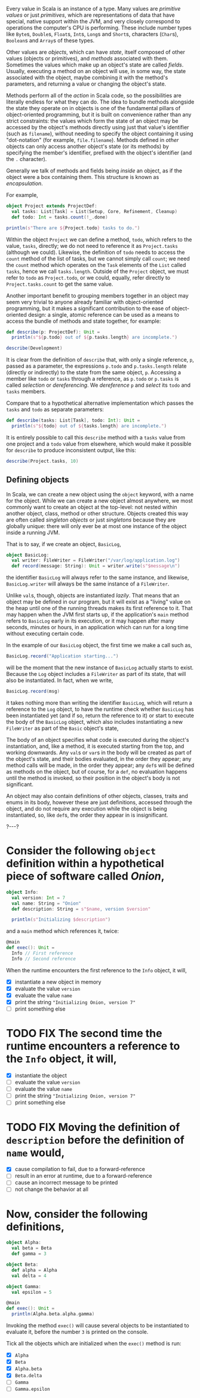 Every value in Scala is an instance of a type. Many values are _primitive values_ or just _primitives_, which
are representations of data that have special, native support within the JVM, and very closely correspond to
operations the computer's CPU is performing. These include number types like `Byte`s, `Double`s, `Float`s,
`Int`s, `Long`s and `Short`s, characters (`Char`s), `Boolean`s and `Array`s of these types.

Other values are _objects_, which can have _state_, itself composed of other values (objects or primitives), and
_methods_ associated with them. Sometimes the values which make up an object's state are called _fields_.
Usually, executing a method on an object will use, in some way, the state associated with the object, maybe
combining it with the method's parameters, and returning a value or changing the object's state.

Methods perform all of the _action_ in Scala code, so the possibilities are literally endless for what they can
do. The idea to bundle methods alongside the state they operate on in objects is one of the fundamental pillars
of object-oriented programming, but it is built on convenience rather than any strict constraints: the values
which form the state of an object may be accessed by the object's methods directly using just that value's
identifier (such as `filename`), without needing to specify the object containing it using "dot-notation"
(for example, `file.filename`). Methods defined in _other_ objects can only access another object's state (or
its methods) by specifying the member's identifier, prefixed with the object's identifier (and the `.`
character).

Generally we talk of methods and fields being _inside_ an object, as if the object were a box containing them.
This structure is known as _encapsulation_.

For example,
```scala
object Project extends ProjectDef:
  val tasks: List[Task] = List(Setup, Core, Refinement, Cleanup)
  def todo: Int = tasks.count(!_.done) 

println(s"There are ${Project.todo} tasks to do.")
```

Within the object `Project` we can define a method, `todo`, which refers to the value, `tasks`, directly; we
do not need to reference it as `Project.tasks` (although we could). Likewise, the definition of `todo` needs to
access the `count` method of the list of tasks, but we cannot simply call `count`; we need the `count` method
which operates on the `Task` elements of the `List` called `tasks`, hence we call `tasks.length`. Outside of the
`Project` object, we must refer to `todo` as `Project.todo`, or we could, equally, refer directly to
`Project.tasks.count` to get the same value.

Another important benefit to grouping members together in an object may seem very trivial to anyone already
familiar with object-oriented programming, but it makes a significant contribution to the ease of
object-oriented design: a single, atomic reference can be used as a means to access the bundle of methods and
state together, for example:

```scala
def describe(p: ProjectDef): Unit =
  println(s"${p.todo} out of ${p.tasks.length} are incomplete.")

describe(Development)
```

It is clear from the definition of `describe` that, with only a single reference, `p`, passed as a parameter,
the expressions `p.todo` and `p.tasks.length` relate (directly or indirectly) to the state from the same object,
`p`. Accessing a member like `todo` or `tasks` through a reference, as `p.todo` or `p.tasks` is called
_selection_ or _dereferencing_. We _dereference_ `p` and _select_ its `todo` and `tasks` members.

Compare that to a hypothetical alternative implementation which passes the `tasks` and `todo` as separate
parameters:

```scala
def describe(tasks: List[Task], todo: Int): Unit =
  println(s"${todo} out of ${tasks.length} are incomplete.")
```

It is entirely possible to call this `describe` method with a `tasks` value from one project and a `todo` value
from elsewhere, which would make it possible for `describe` to produce inconsistent output, like this:

```scala
describe(Project.tasks, 10)
```

## Defining objects

In Scala, we can create a new object using the `object` keyword, with a name for the object. While we can create
a new object almost anywhere, we most commonly want to create an object at the top-level: not nested within
another object, class, method or other structure. Objects created this way are often called _singleton objects_
or just _singletons_ because they are globally unique: there will only ever be at most one instance of the
object inside a running JVM.

That is to say, if we create an object, `BasicLog`,
```scala
object BasicLog:
  val writer: FileWriter = FileWriter("/var/log/application.log")
  def record(message: String): Unit = writer.write(s"$message\n")
```
the identifier `BasicLog` will always refer to the same instance, and likewise, `BasicLog.writer` will always be
the same instance of a `FileWriter`.

Unlike `val`s, though, objects are instantiated _lazily_. That means that an object may be defined in our
program, but it will exist as a "living" value on the heap until one of the running threads makes its first
reference to it. That may happen when the JVM first starts up, if the application's `main` method refers to
`BasicLog` early in its execution, or it may happen after many seconds, minutes or hours, in an application
which can run for a long time without executing certain code.

In the example of our `BasicLog` object, the first time we make a call such as,
```scala
BasicLog.record("Application starting...")
```
will be the moment that the new instance of `BasicLog` actually starts to exist. Because the `Log` object
includes a `FileWriter` as part of its state, that will also be instantiated. In fact, when we write,
```scala
BasicLog.record(msg)
```
it takes nothing more than writing the identifier `BasicLog`, which will return a reference to the `Log` object,
to have the runtime check whether `BasicLog` has been instantiated yet (and if so, return the reference to it)
or start to execute the body of the `BasicLog` object, which also includes instantiating a new `FileWriter` as
part of the `Basic` object's state,

The body of an object specifies what code is executed during the object's instantiation, and, like a method, it
is executed starting from the top, and working downwards. Any `val`s or `var`s in the body will be created as
part of the object's state, and their bodies evaluated, in the order they appear; any method calls will be made,
in the order they appear; any `def`s will be defined as methods on the object, but of course, for a `def`, no
evaluation happens until the method is invoked, so their position in the object's body is not significant.

An object may also contain definitions of other objects, classes, traits and enums in its body, however these
are just definitions, accessed through the object, and do not require any execution while the object is being
instantiated, so, like `def`s, the order they appear in is insignificant.

?---?

# Consider the following `object` definition within a hypothetical piece of software called _Onion_,

```scala
object Info:
  val version: Int = 7
  val name: String = "Onion"
  def description: String = s"$name, version $version"

  println(s"Initializing $description")
```
and a `main` method which references it, twice:

```scala
@main
def exec(): Unit =
  Info // First reference
  Info // Second reference
```

When the runtime encounters the first reference to the `Info` object, it will,
* [X] instantiate a new object in memory
* [X] evaluate the value `version`
* [X] evaluate the value `name`
* [X] print the string `"Initializing Onion, version 7"`
* [ ] print something else

# TODO FIX The second time the runtime encounters a reference to the `Info` object, it will,
* [X] instantiate the object
* [ ] evaluate the value `version`
* [ ] evaluate the value `name`
* [ ] print the string `"Initializing Onion, version 7"`
* [ ] print something else

# TODO FIX Moving the definition of `description` before the definition of `name` would,
* [X] cause compilation to fail, due to a forward-reference
* [ ] result in an error at runtime, due to a forward-reference
* [ ] cause an incorrect message to be printed
* [ ] not change the behavior at all

# Now, consider the following definitions,
```scala
object Alpha:
  val beta = Beta
  def gamma = 3

object Beta:
  def alpha = Alpha
  val delta = 4

object Gamma:
  val epsilon = 5

@main
def exec(): Unit =
  println(Alpha.beta.alpha.gamma)
```

Invoking the method `exec()` will cause several objects to be instantiated to evaluate it, before the number `3`
is printed on the console.

Tick all the objects which are initialized when the `exec()` method is run:
* [X] `Alpha`
* [X] `Beta`
* [X] `Alpha.beta`
* [X] `Beta.delta`
* [ ] `Gamma`
* [ ] `Gamma.epsilon`